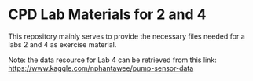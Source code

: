 # CPD Lab Materials for 2 and 4

This repository mainly serves to provide the necessary files needed for a labs 2 and 4 as exercise material. 

Note: the data resource for Lab 4 can be retrieved from this link:
https://www.kaggle.com/nphantawee/pump-sensor-data 
